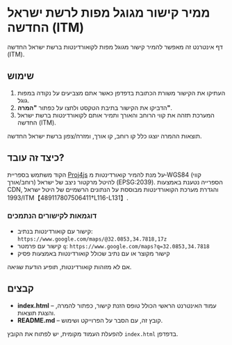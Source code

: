 # ממיר קישור מגוגל מפות לרשת ישראל החדשה (ITM)

דף אינטרנט זה מאפשר להמיר קישור מגוגל מפות לקואורדינטות ברשת ישראל החדשה (ITM).

## שימוש

1. העתיקו את הקישור משורת הכתובת בדפדפן כאשר אתם מצביעים על נקודה במפות גוגל.
2. הדביקו את הקישור בתיבת הטקסט ולחצו על כפתור **"המרה"**.
3. המערכת תזהה את קווי הרוחב והאורך ותמיר אותם לקואורדינטות ברשת ישראל החדשה (ITM).

תוצאות ההמרה יוצגו כלל קו רוחב, קו אורך, ומזרח/צפון ברשת ישראל החדשה.

## כיצד זה עובד?

הקוד משתמש בספריית [Proj4js](https://proj4js.org/) על מנת להמיר קואורדינטות מ‏‑WGS84 (קווי רוחב/אורך) להיטל מרקטור ניצב של ישראל (EPSG:2039). הספרייה נטענת באמצעות CDN, והגדרת מערכת הקואורדינטות מבוססת על הנתונים הרשמיים של היטל ישראל 1993/ITM【489117807506411†L116-L131】.

### דוגמאות לקישורים הנתמכים

* קישור עם קואורדינטות בנתיב: `https://www.google.com/maps/@32.0853,34.7818,17z`
* קישור עם פרמטר `q`: `https://www.google.com/maps?q=32.0853,34.7818`
* קישור מקוצר או עם נתיב שכולל קואורדינטות באמצעות פסיק

אם לא מזוהות קואורדינטות, תופיע הודעת שגיאה.

## קבצים

* **index.html** – עמוד האינטרנט הראשי הכולל טופס הזנת קישור, כפתור להמרה, והצגת תוצאות.
* **README.md** – קובץ זה, עם הסבר על הפרוייקט ושימוש.

להפעלת העמוד מקומית, יש לפתוח את הקובץ `index.html` בדפדפן.

